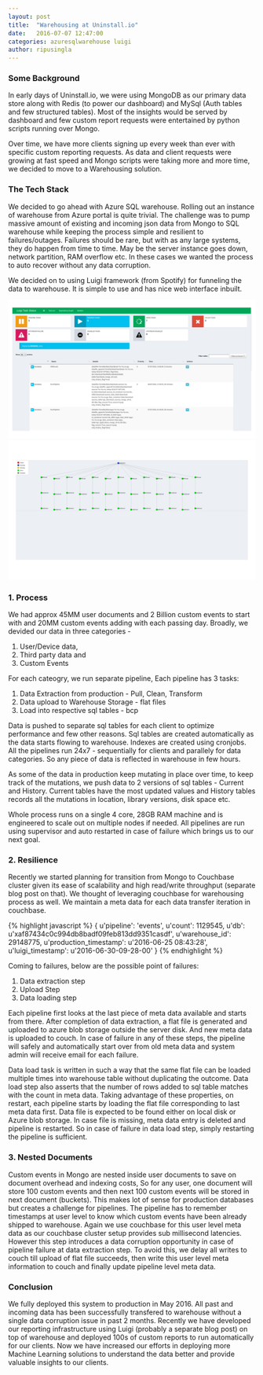 ```yaml
---
layout: post
title:  "Warehousing at Uninstall.io"
date:   2016-07-07 12:47:00
categories: azuresqlwarehouse luigi
author: ripusingla
---
```


### Some Background

In early days of Uninstall.io, we were using MongoDB as our primary data store along with Redis (to power our dashboard) and 
MySql (Auth tables and few structured tables). Most of the insights would be served by dashboard and few custom report requests 
were entertained by python scripts running over Mongo.

Over time, we have more clients signing up every week than ever with specific custom reporting requests. As data and client requests 
were growing at fast speed and Mongo scripts were taking more and more time, we decided to move to a Warehousing solution.

### The Tech Stack

We decided to go ahead with Azure SQL warehouse. Rolling out an instance 
of warehouse from Azure portal is quite trivial. The challenge was to pump massive amount of existing and incoming json data from Mongo to SQL warehouse 
while keeping the process simple and resilient to failures/outages. Failures should be rare, but with as any large systems, they do happen 
from time to time. May be the server instance goes down, network partition, RAM overflow etc. In these cases we wanted the process to 
auto recover without any data corruption.

We decided on to using Luigi framework (from Spotify) for funneling the data to warehouse. It is simple to use and has nice web interface 
inbuilt.

![alt text](/assets/images/luigi2_cropped.jpg "Luigi Dashboard Snapshot")
![alt text](/assets/images/luigi_cropped.jpg "Luigi Dashboard Snapshot")


### 1. Process

We had approx 45MM user documents and 2 Billion custom events to start with and 20MM custom events adding with each passing day. 
Broadly, we devided our data in three categories -

  1. User/Device data, 
  2. Third party data and 
  3. Custom Events

For each cateogry, we run separate pipeline, Each pipeline has 3 tasks:

  1. Data Extraction from production - Pull, Clean, Transform
  2. Data upload to Warehouse Storage - flat files
  3. Load into respective sql tables - bcp

Data is pushed to separate sql tables for each client to optimize performance and few other reasons. Sql tables are created automatically as 
the data starts flowing to warehouse. Indexes are created using cronjobs. 
All the pipelines run 24x7 - sequentially for clients and parallely for data categories. So any piece of data is reflected in warehouse in few hours.

As some of the data in production keep mutating in place over time, to keep track of the mutations, we push data to 2 versions of sql tables - 
Current and History. Current tables have the most updated values and History tables records all the mutations in location, library versions, 
disk space etc.

Whole process runs on a single 4 core, 28GB RAM machine and is engineered to scale out on multiple nodes if needed. All pipelines are run
using supervisor and auto restarted in case of failure which brings us to our next goal.


### 2. Resilience

Recently we started planning for transition from Mongo to Couchbase cluster given its ease of scalability and high read/write throughput (separate 
blog post on that). We thought of leveraging couchbase for warehousing process as well. We maintain a meta data 
for each data transfer iteration in couchbase. 


{% highlight javascript %}
{
  u'pipeline': 'events',
  u'count': 1129545,
  u'db': u'xaf87434c0c994db8badf09feb813dd9351casdf',
  u'warehouse_id': 29148775,
  u'production_timestamp': u'2016-06-25 08:43:28',
  u'luigi_timestamp': u'2016-06-30-09-28-00'
}
{% endhighlight %}


Coming to failures, below are the possible point of failures:

  1. Data extraction step
  2. Upload Step
  3. Data loading step


Each pipeline first looks at the last piece of meta data available and starts from there. After completion of data extraction, a flat file is generated and
uploaded to azure blob storage outside the server disk. And new meta data is uploaded to couch. In case of failure in any of these steps, the pipeline will
safely and automatically start over from old meta data and system admin will receive email for each failure.

Data load task is written in such a way that the same flat file can be loaded multiple times into warehouse table without duplicating the outcome.
Data load step also asserts that the number of rows added to sql table matches with the count in meta data. Taking advantage
of these properties, on restart, each pipeline starts by loading the flat file corresponding to last meta data first. Data file is expected to be found 
either on local disk or Azure blob storage. In case file is missing, meta data entry is deleted and pipeline is restarted. So in case of failure in data load step,
simply restarting the pipeline is sufficient.


### 3. Nested Documents

Custom events in Mongo are nested inside user documents to save on document overhead and indexing costs, So for any user, one document 
will store 100 custom events and then next 100 custom events will be stored in next document (buckets). This makes lot of sense for production databases but creates
a challenge for pipelines. The pipeline has to remember timestamps at user level to know which custom events have been already shipped to warehouse.
Again we use couchbase for this user level meta data as our couchbase cluster setup provides sub millisecond latencies. However this step introduces a data
corruption opportunity in case of pipeline failure at data extraction step. To avoid this, we delay all writes to couch till upload of flat file succeeds, then write
this user level meta information to couch and finally update pipeline level meta data.


### Conclusion

We fully deployed this system to production in May 2016. All past and incoming data has been successfully transfered to warehouse without a single data
corruption issue in past 2 months. Recently we have developed our reporting infrastructure using Luigi (probably a separate blog post) on top of warehouse and 
deployed 100s of custom reports to run automatically for our clients. Now we have increased our efforts in deploying more
Machine Learning solutions to understand the data better and provide valuable insights to our clients.